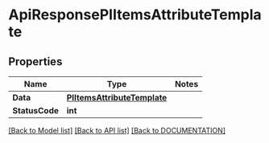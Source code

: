 # ApiResponsePIItemsAttributeTemplate

## Properties
Name | Type | Notes
------------ | ------------- | -------------
**Data** | **[**PIItemsAttributeTemplate**](../Model/PIItemsAttributeTemplate.md)**
**StatusCode** | **int**

[[Back to Model list]](../../DOCUMENTATION.md#documentation-for-models) [[Back to API list]](../../DOCUMENTATION.md#documentation-for-api-endpoints) [[Back to DOCUMENTATION]](../../DOCUMENTATION.md)
